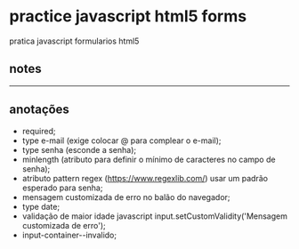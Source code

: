 # practice javascript html5 forms

pratica javascript formularios html5

## notes

***

## anotações

- required;
- type e-mail (exige colocar @ para complear o e-mail);
- type senha (esconde a senha);
- minlength (atributo para definir o mínimo de caracteres no campo de senha);
- atributo pattern regex (https://www.regexlib.com/) usar um padrão esperado para senha;
- mensagem customizada de erro no balão do navegador;
- type date;
- validação de maior idade javascript input.setCustomValidity('Mensagem customizada de erro');
- input-container--invalido;
